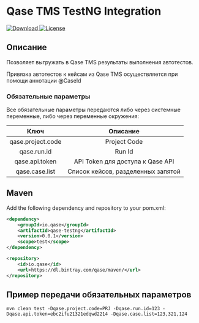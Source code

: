 # Qase TMS TestNG Integration #
[ ![Download](https://api.bintray.com/packages/qase/maven/io.qase.qase-testng/images/download.svg?version=0.0.1) ](https://bintray.com/qase/maven/io.qase.qase-testng/0.0.1/link)
[![License](https://lxgaming.github.io/badges/License-Apache%202.0-blue.svg)](https://www.apache.org/licenses/LICENSE-2.0)

## Описание ##
Позволяет выгружать в Qase TMS результаты выполнения автотестов.

Привязка автотестов к кейсам из Qase TMS осуществляется при помощи аннотации @CaseId

### Обязательные параметры ###
Все обязательные параметры передаются либо через системные переменные, либо через переменные окружения:

|  Ключ     | Описание |
| :----------: | :----------: |
| qase.project.code | Project Code |
| qase.run.id       | Run Id |
| qase.api.token    | API Token для доступа к Qase API |
| qase.case.list    | Список кейсов, разделенных запятой |


## Maven ##

Add the following dependency and repository to your pom.xml:
```xml
<dependency>
    <groupId>io.qase</groupId>
    <artifactId>qase-testng</artifactId>
    <version>0.0.1</version>
    <scope>test</scope>
</dependency>
```


```xml
<repository>
    <id>io.qase</id>
    <url>https://dl.bintray.com/qase/maven/</url>
</repository>
```


## Пример передачи обязательных параметров ##

```
mvn clean test -Dqase.project.code=PRJ -Dqase.run.id=123 -Dqase.api.token=ebc2ifu21321edqwd2214 -Dqase.case.list=123,321,124
```
